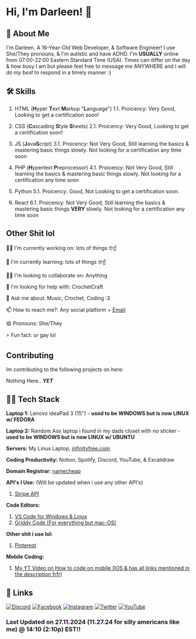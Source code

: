 
# Hi, I'm Darleen! 👋


## 🚀 About Me

I'm Darleen. A 16-Year-Old Web Developer, & Software Engineer! I use She/They pronouns, & I'm autistic and have ADHD. I'm **USUALLY** online from 07:00-22:00 Eastern Standard Time (USA). Times can differ on the day & how busy I am but please feel free to message me ANYWHERE and I will *do my best* to respond in a timely manner :}

## 🛠 Skills

1. HTML (**H**yper **T**ext **M**arkup "**L**anguage")
1.1. Proicency: Very Good, Looking to get a certification soon!

2. CSS (**C**ascading **S**tyle **S**heets)
2.1. Proicency: Very Good, Looking to get a certification soon!

3. JS (**J**ava**S**cript)
3.1. Proicency: Not Very Good, Still learning the basics & mastering basic things slowly. Not looking for a certification any time soon

4. PHP (**H**ypertext **P**reprocessor)
4.1. Proicency: Not Very Good, Still learning the basics & mastering basic things slowly. Not looking for a certification any time soon

5. Python
5.1. Proicency: Good, Not Looking to get a certification soon.

6. React
6.1. Proicency: Not Very Good, Still learning the basics & mastering basic things **VERY** slowly. Not looking for a certification any time soon
## Other Shit lol
👩‍💻 I'm currently working on: lots of things 🤓☝️

🧠 I'm currently learning: lots of things 🤓☝️

👯‍♀️ I'm looking to collaborate on: Anything

🤔 I'm looking for help with: CrochetCraft

💬 Ask me about: Music, Crochet, Coding :3

📫 How to reach me?: Any social platform + [Email](mailto:darleenfairy33@myyahoo.com)

😄 Pronouns: She/They

⚡️ Fun fact: ur gay lol
## Contributing

Im contributing to the following projects on here:

Nothing Here...***YET***


## 👩‍💻 Tech Stack

**Laptop 1:** Lenovo ideaPad 3 (15") - **used to be WINDOWS but is now LINUX w/ FEDORA**

**Laptop 2:** Random Ass laptop i found in my dads closet with no sticker - **used to be WINDOWS but is now LINUX w/ UBUNTU**

**Servers:** My Linux Laptop, [infinityfree.com](https://www.infinityfree.com/)

**Coding Productivity:** Notion, Spotify, Discord, YouTube, & Excalidraw

**Domain Registrar:** [namecheap](https://www.namecheap.com/)

**API's I Use:** (Will be updated when i use any other API's)
1. [Stripe API](https://docs.stripe.com/js/)

**Code Editors:** 
1. [VS Code for Windows & Linux](https://code.visualstudio.com/)
2. [Griddy Code (For everything but mac-OS)](https://github.com/face-hh/griddycode)


**Other shit i use lol:**

1. [Pinterest](https://www.pinterest.com/)


**Mobile Coding:**
1. [My YT Video on How to code on mobile (IOS & has all links mentioned in the description frfr)](https://youtu.be/Fw9qjVguSLs?si=J2abCrQPURrATBwv)


## 🔗 Links
[![Discord](https://i.ibb.co/wNv6Qdd/DISC-ICON.png)](https://discord.gg/rGP2BTVFht)
[![Facebook](https://i.ibb.co/hssSBgq/FB-ICON.png)](https://www.facebook.com/profile.php?id=61567158550851)
[![Instagram](https://i.ibb.co/m94Q1fH/IG-ICON.png
)](https://www.instagram.com/wtf_darleen/)
[![Twitter](https://i.ibb.co/wS8rq7c/TWT-ICON.png
)](https://www.twitter.com/@DarleenLemon333)
[![YouTube](https://i.ibb.co/dcS9Tj9/YT-ICON.png
)](https://www.youtube.com/@NeonDarleen)

### Last Updated on 27.11.2024 (11.27.24 for silly americans like me) @ 14:10 (2:10p) EST!!
